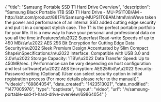 {
    "title": "Samsung Portable SSD T1 Hard Drive Overview",
    "description": "Samsung Black Portable 1TB SSD T1 Hard Drive - MU-PS1T0B\/AM - http:\/\/abt.com\/product\/88174\/Samsung-MUPS1T0BAM.html\n\nWeve taken the power and performance of an internal SSD added cutting edge security and put it in a compact stylish case. The T1 is the perfect portable portfolio for your life. It is a new way to have your personal and professional data on you all the time.\nFeatures:\n\u2022 Superfast Read-write Speeds of up to 450 MB\/s\n\u2022 AES 256 Bit Encryption for Cutting Edge Data Security\n\u2022 Sleek Premium Design Accentuated by Slim Compact Shape\nSpecifications:\n\u2022 Interface: Compatible with USB 3.0 and 2.0\n\u2022 Storage Capacity: 1TB\n\u2022 Data Transfer Speed: Up to 450MB\/sec. ( Performance can be vary depending on host configuration and test software)\n\u2022 AES Encryption: AES256bit\n\u2022 Security: Password setting (Optional) (User can select security option in initial registration process (For more details please refer to the manual))",
    "videoid": "69864054",
    "date_created": "1423513021",
    "date_modified": "1477005976",
    "type": "captivate",
    "layout": "video",
    "url": "\/v\/samsung-portable-ssd-t1-hard-drive-overview\/69864054"
}